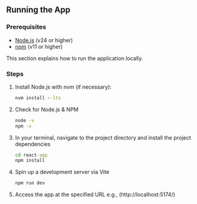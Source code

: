## Running the App


### Prerequisites
- [Node.js](https://nodejs.org/) (v24 or higher)
- [npm](https://www.npmjs.com/) (v11 or higher)

This section explains how to run the application locally.
### Steps
1. Install Node.js with nvm (if necessary):
   ```cmd
   nvm install --lts
   ```
2. Check for Node.js & NPM
   ```cmd
   node -v
   npm -v
   ```
3. In your terminal, navigate to the project directory and install the project dependencies
   ```cmd
   cd react-app
   npm install
   ```
4. Spin up a development server via Vite
   ```cmd
   npm run dev
   ```
5. Access the app at the specified URL e.g., (http://localhost:5174/)
   
